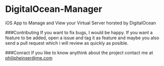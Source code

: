 DigitalOcean-Manager
====================

iOS App to Manage and View your Virtual Server horsted by DigitalOcean

###Contributing
If you want to fix bugs, I would be happy. If you want a feature to be added, open a issue and tag it as feature and maybe you also send a pull request which i will review as quickly as posible.

###Conract
If you like to know anythink about the project contact me at philipheinser@me.com